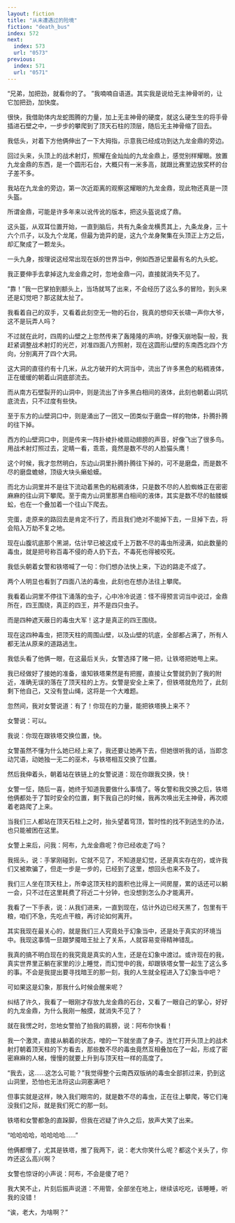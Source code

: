 ```yaml
---
layout: fiction
title: "从未遭遇过的险境"
fiction: "death_bus"
index: 572
next:
  index: 573
  url: "0573"
previous:
  index: 571
  url: "0571"
---
```

“兄弟，加把劲，就看你的了。  ”我喃喃自语道。其实我是说给无主神骨听的，让它加把劲，加快度。

很快，我借助体内龙蛇图腾的力量，加上无主神骨的硬度，就这么硬生生的将手骨插进石壁之中，一步步的攀爬到了顶天石柱的顶层，随后无主神骨缩了回去。

我低头，对着下方他俩伸出了一下大拇指，示意我已经成功到达九龙金鼎的旁边。

回过头来，头顶上的战术射灯，照耀在金灿灿的九龙金鼎上，感觉别样耀眼。放置九龙金鼎的东西，是一个圆形石台，大概只有一米多高，就跟比赛里边放奖杯的台子差不多。

我站在九龙金的旁边，第一次近距离的观察这耀眼的九龙金鼎，现此物还真是一顶头盔。

所谓金鼎，可能是许多年来以讹传讹的版本，把这头盔说成了鼎。

这头盔，从双耳位置开始，一直到脑后，共有九条金龙横贯其上，九条龙身，三十六个爪子，以及九个龙尾，但最为诡异的是，这九个龙身聚集在头顶正上方之后，却汇聚成了一颗龙头。

一头九身，按理说这经常出现在妖的世界当中，例如西游记里最有名的九头蛇。

我正要伸手去拿掉这九龙金鼎之时，忽地金鼎一闪，直接就消失不见了。

“靠！”我一巴掌拍到额头上，当场就骂了出来，不会经历了这么多的冒险，到头来还是幻觉吧？那这就太扯了。

我看着自己的双手，又看着此刻空无一物的石台，我真的想仰天长啸一声你大爷，这不是玩弄人吗？

不过就在此时，四周的山壁之上忽然传来了轰隆隆的声响，好像天崩地裂一般，我赶紧调整战术射灯的光芒，对准四面八方照射，现在这圆形山壁的东南西北四个方向，分别离开了四个大洞。

这大洞的直径约有十几米，从北方破开的大洞当中，流出了许多黑色的粘稠液体，正在缓缓的朝着山洞底部流去。

而从南方石壁裂开的山洞中，则是流出了许多黑白相间的液体，此刻也朝着山洞坑底流去，只不过度有些快。

至于东方的山壁洞口中，则是涌出了一团又一团类似于磨盘一样的物体，扑腾扑腾的往下掉。

西方的山壁洞口中，则是传来一阵扑棱扑棱扇动翅膀的声音，好像飞出了很多鸟。用战术射灯照过去，定睛一看，乖乖，竟然是数不尽的人脸猫头鹰！

这个时候，我才忽然明白，东边山洞里扑腾扑腾往下掉的，可不是磨盘，而是数不尽的磨盘蟾蜍，顶级大块头癞蛤蟆。

而北方山洞里并不是往下流动着黑色的粘稠液体，只是数不尽的人脸蜘蛛正在密密麻麻的往山洞下攀爬。至于南方山洞里那黑白相间的液体，其实是数不尽的骷髅蜈蚣，也在一个叠加着一个往山下爬去。

完蛋，走原来的路回去是肯定不行了，而且我们绝对不能掉下去，一旦掉下去，将会陷入万劫不复之地。

现在山腹坑底那个黑湖，估计早已被这成千上万数不尽的毒虫所浸满，如此数量的毒虫，就是把号称百毒不侵的奇人扔下去，不毒死也得被咬死。

我低头朝着女警和铁塔喊了一句：你们想办法快上来，下边的路走不成了。

两个人明显也看到了四面八法的毒虫，此刻也在想办法往上攀爬。

我看着山洞里不停往下涌落的虫子，心中冷冷说道：怪不得预言词当中说过，金鼎所在，四王围绕，真正的四王，并不是四只虫子。

而是四种遮天蔽日的毒虫大军！这才是真正的四王围绕。

现在这四种毒虫，把顶天柱的周围山壁，以及山壁的坑底，全部都占满了，所有人都无法从原来的道路逃生。

我低头看了他俩一眼，在这最后关头，女警选择了赌一把，让铁塔把她甩上来。

我已经做好了接她的准备，谁知铁塔果然是有把握，直接让女警就扔到了我的附近，准确无误的落在了顶天柱的上方。女警是安全上来了，但铁塔就危险了，此刻剩下他自己，又没有登山绳，这将是一个大难题。

忽然间，我对女警说道：有了！你现在的力量，能把铁塔换上来不？

女警说：可以。

我说：你现在跟铁塔交换位置，快。

女警虽然不懂为什么她已经上来了，我还要让她再下去，但她很听我的话，当即念动咒语，动她独一无二的巫术，与铁塔相互交换了位置。

然后我伸着头，朝着站在铁链上的女警说道：现在你跟我交换，快！

女警一怔，随后一喜，她终于知道我要做什么事情了。等女警和我交换之后，铁塔他俩都处于了暂时安全的位置，剩下我自己的时候，我再次唤出无主神骨，再次顺着老路爬了上来。

当我们三人都站在顶天石柱上之时，抬头望着穹顶，暂时性的找不到逃生的办法，也只能被困在这里。

女警上来后，问我：阿布，九龙金鼎呢？你已经收走了吗？

我摇头，说：手掌刚碰到，它就不见了，不知道是幻觉，还是真实存在的，或许我们又被欺骗了，但走一步是一步的，已经到了这里，想回头也来不及了。

我们三人坐在顶天柱上，所幸这顶天柱的面积也比得上一间房屋，累的话还可以躺一会，只不过在这里耗费了将近二十分钟，也没想到怎么办才能离开。

我看了一下手表，说：从我们进来，一直到现在，估计外边已经天黑了，包里有干粮，咱们不急，先吃点干粮，再讨论如何离开。

其实我现在最关心的，就是我们三人究竟处于幻象当中，还是处于真实的环境当中。我现这事情一旦跟梦魇暗王扯上了关系，人就容易变得精神错乱。

我真的搞不明白现在的我究竟是真实的人生，还是在幻象中渡过。或许现在的我，真实世界里正躺在家里的沙上睡觉，而幻觉中的我，却跟铁塔女警一起生了这么多的事。不会是我提出要寻找暗王的那一刻，我的人生就全程进入了幻象当中吧？

可如果这是幻象，那我什么时候会醒来呢？

纠结了许久，我看了一眼刚才存放九龙金鼎的石台，又看了一眼自己的掌心，好好的九龙金鼎，为什么我刚一触摸，就消失不见了？

就在我愣之时，忽地女警拍了拍我的肩膀，说：阿布你快看！

我一个激灵，直接从躺着的状态，噌的一下就坐直了身子。连忙打开头顶上的战术射灯朝着顶天柱的下方看去，那些数不尽的毒虫竟然互相叠加在了一起，形成了密密麻麻的人梯，慢慢的就要上升到与顶天柱一样的高度了。

“我去，这……这怎么可能？”我觉得整个云南西双版纳的毒虫全部抓过来，扔到这山洞里，恐怕也无法将这山洞塞满吧？

但事实就是这样，映入我们眼帘的，就是数不尽的毒虫，正在往上攀爬，等它们淹没我们之际，就是我们死亡的那一刻。

铁塔和女警都急的直跺脚，但我在迟疑了许久之后，放声大笑了出来。

“哈哈哈哈，哈哈哈哈……”

他俩都懵了，尤其是铁塔，推了我两下，说：老大你笑什么呢？都这个关头了，你咋还这么高兴啊？

女警也惊讶的小声说：阿布，不会是傻了吧？

我大笑不止，片刻后振声说道：不用管，全部坐在地上，继续该吃吃，该睡睡，听我的没错！

“诶，老大，为啥啊？”